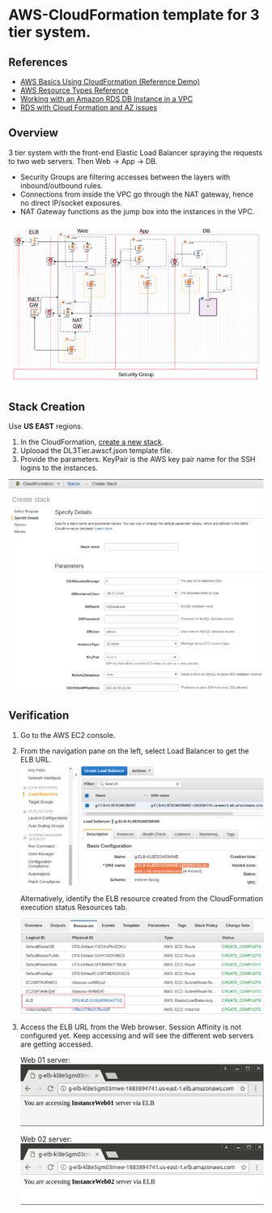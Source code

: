 # AWS-CloudFormation template for 3 tier system.

References
---------------------

* [AWS Basics Using CloudFormation (Reference Demo)](https://github.com/vancluever/aws-basics-using-cloudformation)
* [AWS Resource Types Reference](http://docs.aws.amazon.com/AWSCloudFormation/latest/UserGuide/aws-template-resource-type-ref.html)
* [Working with an Amazon RDS DB Instance in a VPC](http://docs.aws.amazon.com/AmazonRDS/latest/UserGuide/USER_VPC.WorkingWithRDSInstanceinaVPC.html)
* [RDS with Cloud Formation and AZ issues](https://stackoverflow.com/questions/33722394/rds-with-cloud-formation-and-az-issues)

Overview
---------------------
3 tier system with the front-end Elastic Load Balancer spraying the requests to two web servers. Then Web -> App -> DB.

* Security Groups are filtering accesses between the layers with inbound/outbound rules.
* Connections from inside the VPC go through the NAT gateway, hence no direct IP/socket exposures.
* NAT Gateway functions as the jump box into the instances in the VPC.

![alt text](https://github.com/oonisim/AWS-CloudFormation/blob/master/snapshots/DL.png)

Stack Creation
---------------------
Use **US EAST** regions.

1. In the CloudFormation, [create a new stack](https://us-east-2.console.aws.amazon.com/cloudformation/home?region=us-east-2#/stacks/new).
2. Uplooad the DL3Tier.awscf.json template file.
3. Provide the parameters. KeyPair is the AWS key pair name for the SSH logins to the instances.

![alt text](https://github.com/oonisim/AWS-CloudFormation/blob/master/snapshots/DL.parameters.png)


Verification
---------------------
1. Go to the AWS EC2 console.
2. From the navigation pane on the left, select Load Balancer to get the ELB URL.
![](https://github.com/oonisim/AWS-CloudFormation/blob/master/snapshots/ELBDNS.png)

    Alternatively, identify the ELB resource created from the CloudFormation execution status Resources tab.

    ![](https://github.com/oonisim/AWS-CloudFormation/blob/master/snapshots/CF.Status.Resources.png)

3. Access the ELB URL from the Web browser.
Session Affinity is not configured yet. Keep accessing and will see the different web servers are getting accessed.

    Web 01 server:<br>
    ![](https://github.com/oonisim/AWS-CloudFormation/blob/master/snapshots/ELB2Web01.png)

    Web 02 server:<br>
    ![](https://github.com/oonisim/AWS-CloudFormation/blob/master/snapshots/ELB2Web02.png)